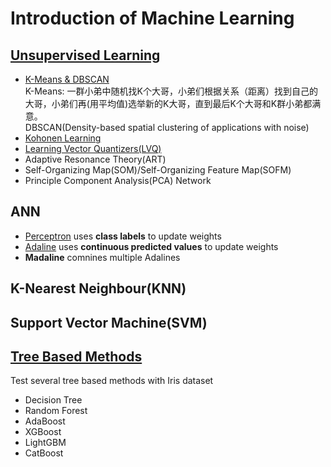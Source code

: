 # Introduction of Machine Learning  
  
## [Unsupervised Learning](https://github.com/DonghaoQiao/Machine-Learning/blob/master/Machine%20Learning/Unsupervised%20Learning)  
* [K-Means & DBSCAN](https://github.com/DonghaoQiao/Machine-Learning/blob/master/Machine%20Learning/Unsupervised%20Learning/K-Means.py)  
K-Means: 一群小弟中随机找K个大哥，小弟们根据关系（距离）找到自己的大哥，小弟们再(用平均值)选举新的K大哥，直到最后K个大哥和K群小弟都满意。  
DBSCAN(Density-based spatial clustering of applications with noise)  
* [Kohonen Learning](https://github.com/DonghaoQiao/Machine-Learning/blob/master/Machine%20Learning/Unsupervised%20Learning/Kohonen.py)  
* [Learning Vector Quantizers(LVQ)](https://github.com/DonghaoQiao/Machine-Learning/blob/master/Machine%20Learning/Unsupervised%20Learning/LVQ.py)  
* Adaptive Resonance Theory(ART)  
* Self-Organizing Map(SOM)/Self-Organizing Feature Map(SOFM)  
* Principle Component Analysis(PCA) Network  
  
## ANN  
* [Perceptron](https://github.com/DonghaoQiao/Machine-Learning/blob/master/Machine%20Learning/Perceptron%26Adaline.py) uses  **class labels** to update weights  
* [Adaline](https://github.com/DonghaoQiao/Machine-Learning/blob/master/Machine%20Learning/Perceptron%26Adaline.py) uses **continuous predicted values** to update weights  
* **Madaline** comnines multiple Adalines  
  
## K-Nearest Neighbour(KNN)  
  
## Support Vector Machine(SVM)  
  
## [Tree Based Methods](https://github.com/DonghaoQiao/Machine-Learning/blob/master/Machine%20Learning/TreeBasedMethodsTimeComparing.ipynb)  
Test several tree based methods with Iris dataset  
* Decision Tree  
* Random Forest  
* AdaBoost  
* XGBoost  
* LightGBM  
* CatBoost  

